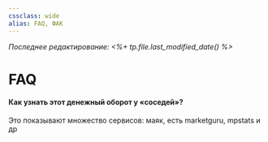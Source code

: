 ```yaml
---
cssclass: wide
alias: FAQ, ФАК
---
```


*Последнее редактирование: <%+ tp.file.last_modified_date() %>*

# FAQ

#### Как узнать этот денежный оборот у «соседей»?

Это показывают множество сервисов: маяк, есть marketguru, mpstats и др
